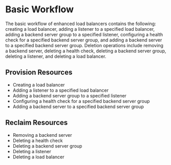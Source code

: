 # Basic Workflow<a name="EN-US_TOPIC_0109430492"></a>

The basic workflow of enhanced load balancers contains the following: creating a load balancer, adding a listener to a specified load balancer, adding a backend server group to a specified listener, configuring a health check for a specified backend server group, and adding a backend server to a specified backend server group. Deletion operations include removing a backend server, deleting a health check, deleting a backend server group, deleting a listener, and deleting a load balancer.

## Provision Resources<a name="en-us_topic_0049143279_section8160490131234"></a>

-   Creating a load balancer
-   Adding a listener to a specified load balancer
-   Adding a backend server group to a specified listener
-   Configuring a health check for a specified backend server group
-   Adding a backend server to a specified backend server group

## Reclaim Resources<a name="en-us_topic_0049143279_section53322739131241"></a>

-   Removing a backend server
-   Deleting a health check
-   Deleting a backend server group
-   Deleting a listener
-   Deleting a load balancer


